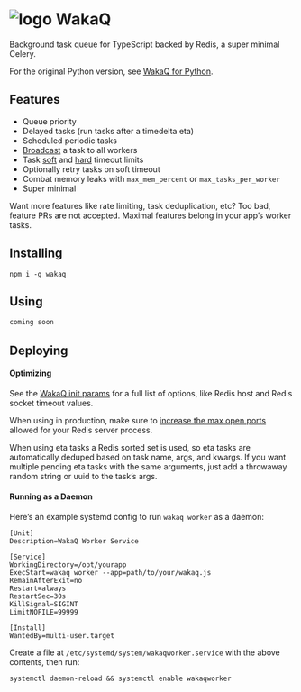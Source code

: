 # ![logo](https://raw.githubusercontent.com/wakatime/wakaq/main/wakatime-logo.png "WakaQ") WakaQ

Background task queue for TypeScript backed by Redis, a super minimal Celery.

For the original Python version, see [WakaQ for Python][wakaq python].

## Features

* Queue priority
* Delayed tasks (run tasks after a timedelta eta)
* Scheduled periodic tasks
* [Broadcast][broadcast] a task to all workers
* Task [soft][soft timeout] and [hard][hard timeout] timeout limits
* Optionally retry tasks on soft timeout
* Combat memory leaks with `max_mem_percent` or `max_tasks_per_worker`
* Super minimal

Want more features like rate limiting, task deduplication, etc? Too bad, feature PRs are not accepted. Maximal features belong in your app’s worker tasks.

## Installing

    npm i -g wakaq

## Using

```TypeScript
coming soon
```

## Deploying

#### Optimizing

See the [WakaQ init params][wakaq init] for a full list of options, like Redis host and Redis socket timeout values.

When using in production, make sure to [increase the max open ports][max open ports] allowed for your Redis server process.

When using eta tasks a Redis sorted set is used, so eta tasks are automatically deduped based on task name, args, and kwargs.
If you want multiple pending eta tasks with the same arguments, just add a throwaway random string or uuid to the task’s args.

#### Running as a Daemon

Here’s an example systemd config to run `wakaq worker` as a daemon:

```systemd
[Unit]
Description=WakaQ Worker Service

[Service]
WorkingDirectory=/opt/yourapp
ExecStart=wakaq worker --app=path/to/your/wakaq.js
RemainAfterExit=no
Restart=always
RestartSec=30s
KillSignal=SIGINT
LimitNOFILE=99999

[Install]
WantedBy=multi-user.target
```

Create a file at `/etc/systemd/system/wakaqworker.service` with the above contents, then run:

    systemctl daemon-reload && systemctl enable wakaqworker



[wakaq python]: https://wakatime.com
[broadcast]: https://github.com/wakatime/wakaq/blob/2300ed220d1d9e65e3f9bf328e3059a124f6b529/wakaq/task.py#L47
[soft timeout]: https://github.com/wakatime/wakaq/blob/2300ed220d1d9e65e3f9bf328e3059a124f6b529/wakaq/exceptions.py#L8
[hard timeout]: https://github.com/wakatime/wakaq/blob/2300ed220d1d9e65e3f9bf328e3059a124f6b529/wakaq/worker.py#L400
[wakaq init]: https://github.com/wakatime/wakaq/blob/2300ed220d1d9e65e3f9bf328e3059a124f6b529/wakaq/__init__.py#L49
[max open ports]: https://wakatime.com/blog/47-maximize-your-concurrent-web-server-connections
